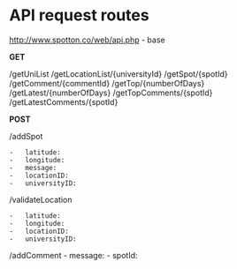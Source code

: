 
**API request routes**
=======================

http://www.spotton.co/web/api.php - base

**GET**

/getUniList
/getLocationList/{universityId}
/getSpot/{spotId}
/getComment/{commentId}
/getTop/{numberOfDays}
/getLatest/{numberOfDays}
/getTopComments/{spotId}
/getLatestComments/{spotId}


**POST**

/addSpot

	-	latitude:
	-	longitude:
	-	message:
	- 	locationID:
	-	universityID:

/validateLocation

	-	latitude:
	-	longitude:
	- 	locationID:
	-	universityID:

/addComment
	-	message:
	-	spotId:


